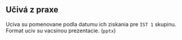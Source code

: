 ## Učivá z praxe
Uciva su pomenovane podla datumu ich ziskania pre `IST 1` skupinu.</br>
Format uciv su vacsinou prezentacie. (`pptx`)
